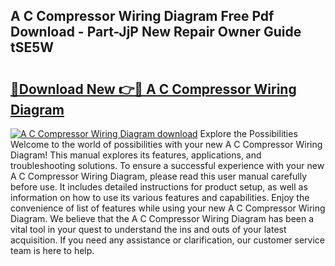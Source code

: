 ## A C Compressor Wiring Diagram Free Pdf Download - Part-JjP New Repair Owner Guide tSE5W

# <h2><a href="http://dfrmgnq.blite.top/?on=A+C+Compressor+Wiring+Diagram">🔗Download New 👉🔴 A C Compressor Wiring Diagram</a></h2>

[![A C Compressor Wiring Diagram download](https://i.imgur.com/lujVjoI.png)](http://dfrmgnq.blite.top/?on=A+C+Compressor+Wiring+Diagram)
Explore the Possibilities Welcome to the world of possibilities with your new A C Compressor Wiring Diagram! This manual explores its features, applications, and troubleshooting solutions. To ensure a successful experience with your new A C Compressor Wiring Diagram, please read this user manual carefully before use. It includes detailed instructions for product setup, as well as information on how to use its various features and capabilities. Enjoy the convenience of list of features while using your new A C Compressor Wiring Diagram. We believe that the A C Compressor Wiring Diagram has been a vital tool in your quest to understand the ins and outs of your latest acquisition. If you need any assistance or clarification, our customer service team is here to help.
